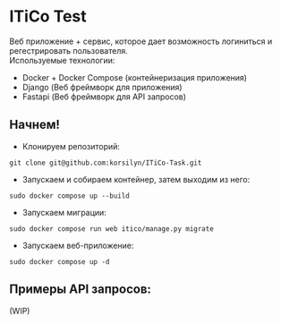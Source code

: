 # ITiCo Test  
Веб приложение + сервис, которое дает возможность логиниться и регестрировать пользователя.  
Используемые технологии:  
- Docker + Docker Compose (контейнеризация приложения)  
- Django (Веб фреймворк для приложения)  
- Fastapi (Веб фреймворк для API запросов)  

## Начнем!  
- Клонируем репозиторий:  
```
git clone git@github.com:korsilyn/ITiCo-Task.git
```
- Запускаем и собираем контейнер, затем выходим из него:  
```
sudo docker compose up --build
```
- Запускаем миграции:  
```
sudo docker compose run web itico/manage.py migrate
```
- Запускаем веб-приложение:  
```
sudo docker compose up -d
```

## Примеры API запросов:  
(WIP)  

